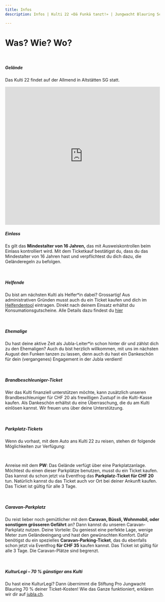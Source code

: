 ```yaml
---
title: Infos
description: Infos | Kulti 22 «Dä Funkä tanzt!» | Jungwacht Blauring Schweiz

---
```

# Was? Wie? Wo?

<br />

##### **Gelände**

Das Kulti 22 findet auf der Allmend in Altstätten SG statt.

<iframe src="https://www.google.com/maps/embed?pb=!1m18!1m12!1m3!1d4390.093620648018!2d9.549329429221917!3d47.364728723407794!2m3!1f0!2f0!3f0!3m2!1i1024!2i768!4f13.1!3m3!1m2!1s0x479b179aeb06e26f%3A0xd477487af2a0cf3a!2sAllmend%20Rheintal!5e0!3m2!1sde!2sch!4v1636120669188!5m2!1sde!2sch" width="100%" height="450" style="border:0;" allowfullscreen="" loading="lazy"></iframe>

<br />

##### **Einlass**

Es gilt das **Mindestalter von 16 Jahren,** das mit Ausweiskontrollen beim Einlass kontrolliert wird. Mit dem Ticketkauf bestätigst du, dass du das Mindestalter von 16 Jahren hast und verpflichtest du dich dazu, die Geländeregeln zu befolgen.

<br />

##### **Helfende**

Du bist am nächsten Kulti als Helfer*in dabei? Grossartig! Aus administrativen Gründen musst auch du ein Ticket kaufen und dich im [Helfendentool](https://www.kulti22.ch/helfende "Helfendentool") eintragen. Direkt nach deinem Einsatz erhältst du Konsumationsgutscheine. Alle Details dazu findest du [hier](www.kulti22.ch/helfende)

<br />

##### **Ehemalige**

Du hast deine aktive Zeit als Jubla-Leiter*in schon hinter dir und zählst dich zu den Ehemaligen? Auch du bist herzlich willkommen, mit uns im nächsten August den Funken tanzen zu lassen, denn auch du hast ein Dankeschön für dein (vergangenes) Engagement in der Jubla verdient!

<br />

##### **Brandbeschleuniger-Ticket**

Wer das Kulti finanziell unterstützen möchte, kann zusätzlich unseren Brandbeschleuniger für CHF 20 als frewilligen Zustupf in die Kulti-Kasse kaufen. Als Dankeschön erhältst du eine Überraschung, die du am Kulti einlösen kannst. Wir freuen uns über deine Unterstützung.

<br />

##### **Parkplatz-Tickets**

Wenn du vorhast, mit dem Auto ans Kulti 22 zu reisen, stehen dir folgende Möglichkeiten zur Verfügung:

<br />

Anreise mit dem **PW**: Das Gelände verfügt über eine Parkplatzanlage. Möchtest du einen dieser Parkplätze benutzen, musst du ein Ticket kaufen. Das kannst du schon jetzt via Eventfrog das **Parkplatz-Ticket für CHF 20** tun. Natürlich kannst du das Ticket auch vor Ort bei deiner Ankunft kaufen. Das Ticket ist gültig für alle 3 Tage.

<br />

##### **Caravan-Parkplatz**

Du reist lieber noch gemütlicher mit dem **Caravan, Büssli, Wohnmobil, oder sonstigem grösseren Gefährt** an? Dann kannst du unseren Caravan-Parkplatz  nutzen. Deine Vorteile: Du geniesst eine perfekte Lage, wenige Meter zum Geländeeingang und hast den gewünschten Komfort. Dafür benötigst du ein spezielles **Caravan-Parking-Ticket**, das du ebenfalls schon jetzt via Eventfrog **für CHF 35** kaufen kannst. Das Ticket ist gültig für alle 3 Tage. Die Caravan-Plätze sind begrenzt.

<br />

##### **KulturLegi – 70 % günstiger ans Kulti**

Du hast eine KulturLegi? Dann übernimmt die Stiftung Pro Jungwacht Blauring 70 % deiner Ticket-Kosten! Wie das Ganze funktioniert, erklären wir dir auf [jubla.ch](https://www.jubla.ch/mitglieder/verband/stiftung/kulturlegi/ "jubla.ch").